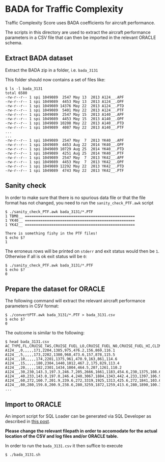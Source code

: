 # BADA for Traffic Complexity

Traffic Complexity Score uses BADA coefficients for aircraft performance.

The scripts in this directory are used to extract the aircraft performance
parameters in a CSV file that can then be imported in the relevant ORACLE schema.

## Extract BADA dataset

Extract the BADA zip in a folder, i.e. `bada_3131`

This folder should now contains a set of files like:

```shell
$ ls -l bada_3131
total 6580
-rw-r--r-- 1 spi 1049089  2547 May 13  2013 A124__.APF
-rw-r--r-- 1 spi 1049089  4453 May 13  2013 A124__.OPF
-rw-r--r-- 1 spi 1049089 14376 May 22  2013 A124__.PTD
-rw-r--r-- 1 spi 1049089  5401 May 22  2013 A124__.PTF
-rw-r--r-- 1 spi 1049089  2547 May 15  2013 A140__.APF
-rw-r--r-- 1 spi 1049089  4453 May 15  2013 A140__.OPF
-rw-r--r-- 1 spi 1049089 10208 May 22  2013 A140__.PTD
-rw-r--r-- 1 spi 1049089  4087 May 22  2013 A140__.PTF
...
...
-rw-r--r-- 1 spi 1049089  2547 May  7  2013 YK40__.APF
-rw-r--r-- 1 spi 1049089  4453 Aug 22  2014 YK40__.OPF
-rw-r--r-- 1 spi 1049089 10729 Aug 25  2014 YK40__.PTD
-rw-r--r-- 1 spi 1049089  4251 Aug 25  2014 YK40__.PTF
-rw-r--r-- 1 spi 1049089  2547 May  7  2013 YK42__.APF
-rw-r--r-- 1 spi 1049089  4453 May  7  2013 YK42__.OPF
-rw-r--r-- 1 spi 1049089 12292 May 22  2013 YK42__.PTD
-rw-r--r-- 1 spi 1049089  4743 May 22  2013 YK42__.PTF
```

## Sanity check

In order to make sure that there is no spurious data file or
that the file format has not changed, you need to run the
`sanity_check_PTF.awk` script

```shell
$ ./sanity_check_PTF.awk bada_3131/*.PTF
1 TBM8__ ==================================================
1 YK40__ ==================================================
1 YK42__ ==================================================

There is something fishy in the PTF files!
$ echo $?
1
```

The erroneus rows will be printed on `stderr` and exit status would then be `1`.
Otherwise if all is ok exit status will be `0`:

```shell
$ ./sanity_check_PTF.awk bada_3131/*.PTF
$ echo $?
0
```

## Prepare the dataset for ORACLE

The following command will extract the relevant aircraft performance
parameters in CSV format:

```shell
$ ./convertPTF.awk bada_3131/*.PTF > bada_3131.csv
$ echo $?
0
```

The outcome is similar to the following:

```shell
$ head bada_3131.csv
AC_TYPE,FL,CRUISE_TAS,CRUISE_FUEL_LO,CRUISE_FUEL_NO,CRUISE_FUEL_HI,CLIMB_TAS,CLIMB_ROCD_LO,CLIMB_ROCD_NO,CLIMB_ROCD_HI,CLIMB_FUEL_NO,DESCENT_TAS,DESCENT_ROCD_NO,DESCENT_FUEL_NO
A124__,0,,,,,171,2204,1385,975,476.2,156,869,116.1
A124__,5,,,,,173,2202,1380,968,473.6,157,878,115.5
A124__,10,,,,,174,2201,1375,961,470.9,163,861,114.6
A124__,15,,,,,180,2304,1440,1012,467.2,175,829,113.4
A124__,20,,,,,182,2301,1434,1004,464.5,207,1261,110.2
A124__,30,230,143.3,197.3,246.7,205,2666,1661,1183,454.6,230,1375,108.6
A124__,40,233,143.0,197.0,246.4,240,3067,1884,1343,442.4,233,1397,106.9
A124__,60,272,160.7,201.9,239.6,272,3319,1925,1313,425.6,272,1841,103.6
A124__,80,280,159.8,200.9,238.6,280,3259,1872,1259,413.6,280,1890,100.3
...
```

## Import to ORACLE

An import script for SQL Loader can be generated via SQL Developer as described
in [this post][sqlldr].

**Please change the relevant filepath in order to accomodate for the actual
location of the CSV and log files and/or ORACLE table.**

In order to run the `bada_3131.csv` it then suffice to execute

```shell
$ ./bada_3131.sh
```


[sqlldr]: <http://www.thatjeffsmith.com/archive/2012/08/using-oracle-sql-developer-to-setup-sqlloader-runs/> "Generate SQL Loader script"

